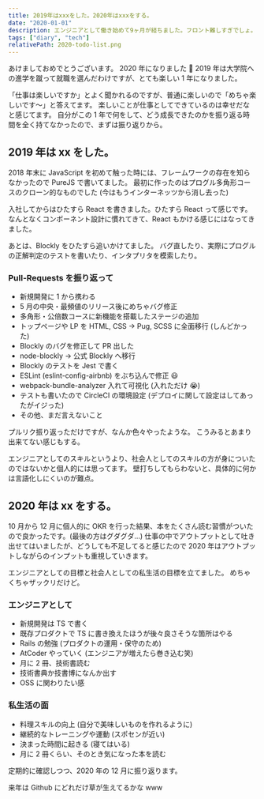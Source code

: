 ```yaml
---
title: 2019年はxxxをした。2020年はxxxをする。
date: "2020-01-01"
description: エンジニアとして働き始めて9ヶ月が経ちました。フロント難しすぎでしょ。「クイズ正解は1年後」のように2020年にしたいことを掲げておいて1年後に振り返る用にすることを書き記したものです。
tags: ["diary", "tech"]
relativePath: 2020-todo-list.png
---
```


あけましておめでとうございます。
2020 年になりました 🎉
2019 年は大学院への進学を蹴って就職を選んだわけですが、とても楽しい 1 年になりました。

「仕事は楽しいですか」とよく聞かれるのですが、普通に楽しいので「めちゃ楽しいです〜」と答えてます。
楽しいことが仕事としてできているのは幸せだなと感じてます。
自分がこの 1 年で何をして、どう成長できたのかを振り返る時間を全く持てなかったので、まずは振り返りから。

## 2019 年は xx をした。

2018 年末に JavaScript を初めて触った時には、フレームワークの存在を知らなかったので PureJS で書いてました。
最初に作ったのはプログル多角形コースのクローン的なものでした (今はもうインターネッツから消し去った)

入社してからはひたすら React を書きました。ひたすら React って感じです。
なんとなくコンポーネント設計に慣れてきて、React もかける感じにはなってきました。

あとは、Blockly をひたすら追いかけてました。
バグ直したり、実際にプログルの正解判定のテストを書いたり、インタプリタを模索したり。

### Pull-Requests を振り返って

- 新規開発に 1 から携わる
- 5 月の中央・最頻値のリリース後にめちゃバグ修正
- 多角形・公倍数コースに新機能を搭載したステージの追加
- トップページや LP を HTML, CSS → Pug, SCSS に全面移行 (しんどかった)
- Blockly のバグを修正して PR 出した
- node-blockly → 公式 Blockly へ移行
- Blockly のテストを Jest で書く
- ESLint (eslint-config-airbnb) をぶち込んで修正 😃
- webpack-bundle-analyzer 入れて可視化 (入れただけ 😭)
- テストも書いたので CircleCI の環境設定 (デプロイに関して設定はしてあったがイジった)
- その他、まだ言えないこと

プルリク振り返っただけですが、なんか色々やったような。
こうみるとあまり出来てない感じもする。

エンジニアとしてのスキルというより、社会人としてのスキルの方が身についたのではないかと個人的には思ってます。
壁打ちしてもらわないと、具体的に何かは言語化しにくいのが難点。

## 2020 年は xx をする。

10 月から 12 月に個人的に OKR を行った結果、本をたくさん読む習慣がついたので良かったです。(最後の方はグダグダ...)
仕事の中でアウトプットとして吐き出せてはいましたが、どうしても不足してると感じたので
2020 年はアウトプットしながらのインプットも重視していきます。

エンジニアとしての目標と社会人としての私生活の目標を立てました。
めちゃくちゃザックリだけど。

### エンジニアとして

- 新規開発は TS で書く
- 既存プロダクトで TS に書き換えたほうが後々良さそうな箇所はやる
- Rails の勉強 (プロダクトの運用・保守のため)
- AtCoder やっていく (エンジニアが増えたら巻き込む笑)
- 月に 2 冊、技術書読む
- 技術書典か技書博になんか出す
- OSS に関わりたい感

### 私生活の面

- 料理スキルの向上 (自分で美味しいものを作れるように)
- 継続的なトレーニングや運動 (スポセンが近い)
- 決まった時間に起きる (寝てはいる)
- 月に 2 冊くらい、そのとき気になった本を読む

定期的に確認しつつ、2020 年の 12 月に振り返ります。

来年は Github にどれだけ草が生えてるかな www
